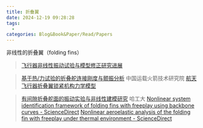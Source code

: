 ```yaml
---
title: 折叠翼
date: 2024-12-19 09:28:28
tags:
  - 
categories: Blog&Book&Paper/Read/Papers
---
```


非线性的折叠翼（folding fins）

<!-- more -->

>  [飞行器非线性振动试验与模型修正研究进展](https://lxjz.cstam.org.cn/cn/article/doi/10.6052/1000-0992-24-011)




>  [基于热/力试验的折叠舵连接刚度与颤振分析](https://hkxb.buaa.edu.cn/CN/10.7527/S1000-6893.2022.27927) 中国运载火箭技术研究院
>  [航天飞行器折叠翼锁紧机构力学模型](http://www.jasp.com.cn/hkdlxb/article/pdf/preview/20220032.pdf)





> [有间隙折叠舵面的振动实验与非线性建模研究](https://lxxb.cstam.org.cn/cn/article/doi/10.6052/0459-1879-19-119) 哈工大
> [Nonlinear system identification framework of folding fins with freeplay using backbone curves - ScienceDirect](https://www.sciencedirect.com/science/article/pii/S1000936122001030?via%3Dihub) 
> [Nonlinear aeroelastic analysis of the folding fin with freeplay under thermal environment - ScienceDirect](https://www.sciencedirect.com/science/article/pii/S1000936120302089#f0005)




